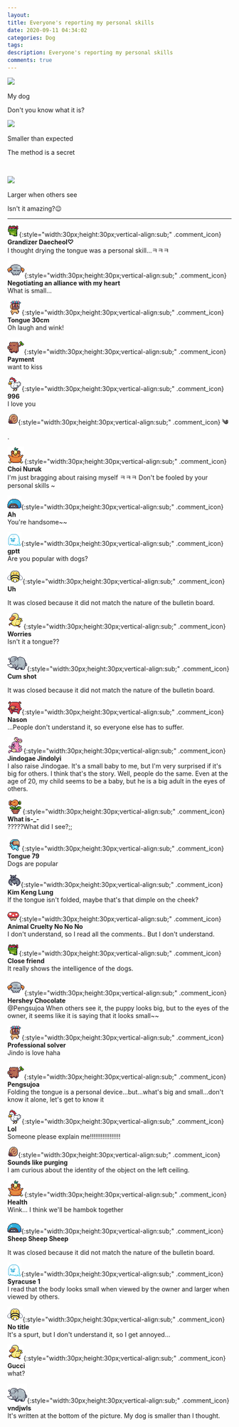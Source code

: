 ```yaml
---
layout: 
title: Everyone's reporting my personal skills
date: 2020-09-11 04:34:02
categories: Dog
tags: 
description: Everyone's reporting my personal skills
comments: true
---
```


![](https://blog.kakaocdn.net/dn/0MY6k/btqInqKb9mo/dasNdej4aMCjKioZ1k8DK0/img.jpg)

My dog

Don't you know what it is?

![](https://blog.kakaocdn.net/dn/JJgqX/btqInMzlkeU/6o26w33PyukCKKiZkSi4G1/img.jpg)

Smaller than expected

The method is a secret

​

![](https://blog.kakaocdn.net/dn/nj1Qq/btqIsKVdOMS/OkfcF8IMT8YjnGKzv9BhJk/img.jpg)

Larger when others see

Isn't it amazing?😉

* * *

![comment](/assets/character/frog.png){:style="width:30px;height:30px;vertical-align:sub;" .comment_icon} **Grandizer Daecheol♡**  
I thought drying the tongue was a personal skill...ㅋㅋㅋ   
  
![comment](/assets/character/skull.png){:style="width:30px;height:30px;vertical-align:sub;" .comment_icon} **Negotiating an alliance with my heart**  
What is small...   
  
![comment](/assets/character/mask.png){:style="width:30px;height:30px;vertical-align:sub;" .comment_icon} **Tongue 30cm**  
Oh laugh and wink!   
  
![comment](/assets/character/trunk.png){:style="width:30px;height:30px;vertical-align:sub;" .comment_icon} **Payment**  
want to kiss   
  
![comment](/assets/character/chicken.png){:style="width:30px;height:30px;vertical-align:sub;" .comment_icon} **996**  
I love you   
  
![comment](/assets/character/snail.png){:style="width:30px;height:30px;vertical-align:sub;" .comment_icon} **༄**  
.   
  
![comment](/assets/character/bird.png){:style="width:30px;height:30px;vertical-align:sub;" .comment_icon} **Choi Nuruk**  
I'm just bragging about raising myself ㅋㅋㅋ Don't be fooled by your personal skills ~   
  
![comment](/assets/character/turtle.png){:style="width:30px;height:30px;vertical-align:sub;" .comment_icon} **Ah**  
You're handsome~~   
  
![comment](/assets/character/ghost.png){:style="width:30px;height:30px;vertical-align:sub;" .comment_icon} **gptt**  
Are you popular with dogs?   
  
![comment](/assets/character/bee.png){:style="width:30px;height:30px;vertical-align:sub;" .comment_icon} **Uh**  


It was closed because it did not match the nature of the bulletin board.

  
  
![comment](/assets/character/duck.png){:style="width:30px;height:30px;vertical-align:sub;" .comment_icon} **Worries**  
Isn't it a tongue??   
  
![comment](/assets/character/rino.png){:style="width:30px;height:30px;vertical-align:sub;" .comment_icon} **Cum shot**  


It was closed because it did not match the nature of the bulletin board.

  
  
![comment](/assets/character/pig.png){:style="width:30px;height:30px;vertical-align:sub;" .comment_icon} **Nason**  
...People don't understand it, so everyone else has to suffer.   
  
![comment](/assets/character/bunny.png){:style="width:30px;height:30px;vertical-align:sub;" .comment_icon} **Jindogae Jindolyi**  
I also raise Jindogae. It's a small baby to me, but I'm very surprised if it's big for others. I think that's the story. Well, people do the same. Even at the age of 20, my child seems to be a baby, but he is a big adult in the eyes of others.  
  
![comment](/assets/character/plant.png){:style="width:30px;height:30px;vertical-align:sub;" .comment_icon} **What is-_-**  
?????What did I see?;;   
  
![comment](/assets/character/goggle.png){:style="width:30px;height:30px;vertical-align:sub;" .comment_icon} **Tongue 79**  
Dogs are popular   
  
![comment](/assets/character/bat.png){:style="width:30px;height:30px;vertical-align:sub;" .comment_icon} **Kim Keng Lung**  
If the tongue isn't folded, maybe that's that dimple on the cheek?   
  
![comment](/assets/character/mushroom.png){:style="width:30px;height:30px;vertical-align:sub;" .comment_icon} **Animal Cruelty No No No**  
I don't understand, so I read all the comments.. But I don't understand.   
  
![comment](/assets/character/frog.png){:style="width:30px;height:30px;vertical-align:sub;" .comment_icon} **Close friend**  
It really shows the intelligence of the dogs.   
  
![comment](/assets/character/skull.png){:style="width:30px;height:30px;vertical-align:sub;" .comment_icon} **Hershey Chocolate**  
@Pengsujoa When others see it, the puppy looks big, but to the eyes of the owner, it seems like it is saying that it looks small~~  
  
![comment](/assets/character/mask.png){:style="width:30px;height:30px;vertical-align:sub;" .comment_icon} **Professional solver**  
Jindo is love haha   
  
![comment](/assets/character/trunk.png){:style="width:30px;height:30px;vertical-align:sub;" .comment_icon} **Pengsujoa**  
Folding the tongue is a personal device...but...what's big and small...don't know it alone, let's get to know it   
  
![comment](/assets/character/chicken.png){:style="width:30px;height:30px;vertical-align:sub;" .comment_icon} **Lol**  
Someone please explain me!!!!!!!!!!!!!!!!!   
  
![comment](/assets/character/snail.png){:style="width:30px;height:30px;vertical-align:sub;" .comment_icon} **Sounds like purging**  
I am curious about the identity of the object on the left ceiling.   
  
![comment](/assets/character/bird.png){:style="width:30px;height:30px;vertical-align:sub;" .comment_icon} **Health**  
Wink... I think we'll be hambok together   
  
![comment](/assets/character/turtle.png){:style="width:30px;height:30px;vertical-align:sub;" .comment_icon} **Sheep Sheep Sheep**  


It was closed because it did not match the nature of the bulletin board.

  
  
![comment](/assets/character/ghost.png){:style="width:30px;height:30px;vertical-align:sub;" .comment_icon} **Syracuse 1**  
I read that the body looks small when viewed by the owner and larger when viewed by others.   
  
![comment](/assets/character/bee.png){:style="width:30px;height:30px;vertical-align:sub;" .comment_icon} **No title**  
It's a spurt, but I don't understand it, so I get annoyed...   
  
![comment](/assets/character/duck.png){:style="width:30px;height:30px;vertical-align:sub;" .comment_icon} **Gucci**  
what?   
  
![comment](/assets/character/rino.png){:style="width:30px;height:30px;vertical-align:sub;" .comment_icon} **vndjwls**  
It's written at the bottom of the picture. My dog ​​is smaller than I thought.   
  

